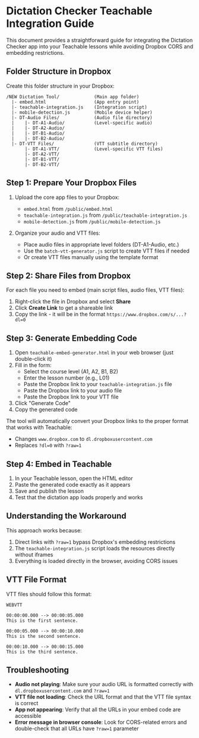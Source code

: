 # Dictation Checker Teachable Integration Guide

This document provides a straightforward guide for integrating the Dictation Checker app into your Teachable lessons while avoiding Dropbox CORS and embedding restrictions.

## Folder Structure in Dropbox

Create this folder structure in your Dropbox:

```
/NEW Dictation Tool/             (Main app folder)
  |- embed.html                  (App entry point)
  |- teachable-integration.js    (Integration script)
  |- mobile-detection.js         (Mobile device helper)
  |- DT-Audio Files/             (Audio file directory)
  |    |- DT-A1-Audio/           (Level-specific audio)
  |    |- DT-A2-Audio/
  |    |- DT-B1-Audio/
  |    |- DT-B2-Audio/
  |- DT-VTT Files/               (VTT subtitle directory)
       |- DT-A1-VTT/             (Level-specific VTT files)
       |- DT-A2-VTT/
       |- DT-B1-VTT/
       |- DT-B2-VTT/
```

## Step 1: Prepare Your Dropbox Files

1. Upload the core app files to your Dropbox:
   - `embed.html` from `/public/embed.html`
   - `teachable-integration.js` from `/public/teachable-integration.js`
   - `mobile-detection.js` from `/public/mobile-detection.js`

2. Organize your audio and VTT files:
   - Place audio files in appropriate level folders (DT-A1-Audio, etc.)
   - Use the `batch-vtt-generator.js` script to create VTT files if needed
   - Or create VTT files manually using the template format

## Step 2: Share Files from Dropbox

For each file you need to embed (main script files, audio files, VTT files):

1. Right-click the file in Dropbox and select **Share**
2. Click **Create Link** to get a shareable link
3. Copy the link - it will be in the format `https://www.dropbox.com/s/...?dl=0`

## Step 3: Generate Embedding Code

1. Open `teachable-embed-generator.html` in your web browser (just double-click it)
2. Fill in the form:
   - Select the course level (A1, A2, B1, B2)
   - Enter the lesson number (e.g., L01)
   - Paste the Dropbox link to your `teachable-integration.js` file
   - Paste the Dropbox link to your audio file
   - Paste the Dropbox link to your VTT file
3. Click "Generate Code"
4. Copy the generated code

The tool will automatically convert your Dropbox links to the proper format that works with Teachable:
- Changes `www.dropbox.com` to `dl.dropboxusercontent.com`
- Replaces `?dl=0` with `?raw=1`

## Step 4: Embed in Teachable

1. In your Teachable lesson, open the HTML editor
2. Paste the generated code exactly as it appears
3. Save and publish the lesson
4. Test that the dictation app loads properly and works

## Understanding the Workaround

This approach works because:

1. Direct links with `?raw=1` bypass Dropbox's embedding restrictions
2. The `teachable-integration.js` script loads the resources directly without iframes
3. Everything is loaded directly in the browser, avoiding CORS issues

## VTT File Format

VTT files should follow this format:

```
WEBVTT

00:00:00.000 --> 00:00:05.000
This is the first sentence.

00:00:05.000 --> 00:00:10.000
This is the second sentence.

00:00:10.000 --> 00:00:15.000
This is the third sentence.
```

## Troubleshooting

- **Audio not playing**: Make sure your audio URL is formatted correctly with `dl.dropboxusercontent.com` and `?raw=1`
- **VTT file not loading**: Check the URL format and that the VTT file syntax is correct
- **App not appearing**: Verify that all the URLs in your embed code are accessible
- **Error message in browser console**: Look for CORS-related errors and double-check that all URLs have `?raw=1` parameter
